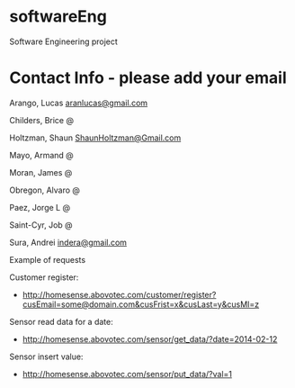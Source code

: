 softwareEng
===========

Software Engineering project


Contact Info - please add your email
============

Arango, Lucas     aranlucas@gmail.com

Childers, Brice   @

Holtzman, Shaun   ShaunHoltzman@Gmail.com

Mayo, Armand      @

Moran, James      @

Obregon, Alvaro   @

Paez, Jorge L     @

Saint-Cyr, Job    @

Sura, Andrei      indera@gmail.com



Example of requests

Customer register:

* http://homesense.abovotec.com/customer/register?cusEmail=some@domain.com&cusFrist=x&cusLast=y&cusMI=z

Sensor read data for a date:

* http://homesense.abovotec.com/sensor/get_data/?date=2014-02-12

Sensor insert value:

* http://homesense.abovotec.com/sensor/put_data/?val=1

